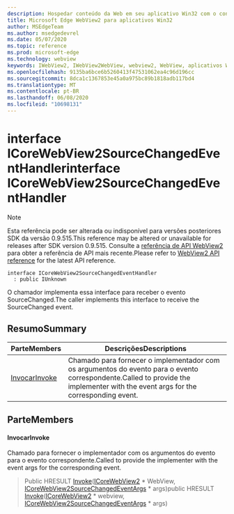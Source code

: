 ```yaml
---
description: Hospedar conteúdo da Web em seu aplicativo Win32 com o controle WebView2 do Microsoft Edge
title: Microsoft Edge WebView2 para aplicativos Win32
author: MSEdgeTeam
ms.author: msedgedevrel
ms.date: 05/07/2020
ms.topic: reference
ms.prod: microsoft-edge
ms.technology: webview
keywords: IWebView2, IWebView2WebView, webview2, WebView, aplicativos Win32, Win32, Edge, ICoreWebView2, ICoreWebView2Controller, controle do navegador, HTML Edge
ms.openlocfilehash: 9135ba6bce6b5260413f47531062ea4c96d196cc
ms.sourcegitcommit: 8dca1c1367853e45a0a975bc89b1818adb117bd4
ms.translationtype: MT
ms.contentlocale: pt-BR
ms.lasthandoff: 06/08/2020
ms.locfileid: "10698131"
---
```

# <span data-ttu-id="dbce2-104">interface ICoreWebView2SourceChangedEventHandler</span><span class="sxs-lookup"><span data-stu-id="dbce2-104">interface ICoreWebView2SourceChangedEventHandler</span></span> 

> [!NOTE]
> <span data-ttu-id="dbce2-105">Esta referência pode ser alterada ou indisponível para versões posteriores SDK da versão 0.9.515.</span><span class="sxs-lookup"><span data-stu-id="dbce2-105">This reference may be altered or unavailable for releases after SDK version 0.9.515.</span></span> <span data-ttu-id="dbce2-106">Consulte a [referência de API WebView2](../../../webview2-api-reference.md) para obter a referência de API mais recente.</span><span class="sxs-lookup"><span data-stu-id="dbce2-106">Please refer to [WebView2 API reference](../../../webview2-api-reference.md) for the latest API reference.</span></span>

```
interface ICoreWebView2SourceChangedEventHandler
  : public IUnknown
```

<span data-ttu-id="dbce2-107">O chamador implementa essa interface para receber o evento SourceChanged.</span><span class="sxs-lookup"><span data-stu-id="dbce2-107">The caller implements this interface to receive the SourceChanged event.</span></span>

## <span data-ttu-id="dbce2-108">Resumo</span><span class="sxs-lookup"><span data-stu-id="dbce2-108">Summary</span></span>

 <span data-ttu-id="dbce2-109">Parte</span><span class="sxs-lookup"><span data-stu-id="dbce2-109">Members</span></span>                        | <span data-ttu-id="dbce2-110">Descrições</span><span class="sxs-lookup"><span data-stu-id="dbce2-110">Descriptions</span></span>
--------------------------------|---------------------------------------------
[<span data-ttu-id="dbce2-111">Invocar</span><span class="sxs-lookup"><span data-stu-id="dbce2-111">Invoke</span></span>](#invoke) | <span data-ttu-id="dbce2-112">Chamado para fornecer o implementador com os argumentos do evento para o evento correspondente.</span><span class="sxs-lookup"><span data-stu-id="dbce2-112">Called to provide the implementer with the event args for the corresponding event.</span></span>

## <span data-ttu-id="dbce2-113">Parte</span><span class="sxs-lookup"><span data-stu-id="dbce2-113">Members</span></span>

#### <span data-ttu-id="dbce2-114">Invocar</span><span class="sxs-lookup"><span data-stu-id="dbce2-114">Invoke</span></span> 

<span data-ttu-id="dbce2-115">Chamado para fornecer o implementador com os argumentos do evento para o evento correspondente.</span><span class="sxs-lookup"><span data-stu-id="dbce2-115">Called to provide the implementer with the event args for the corresponding event.</span></span>

> <span data-ttu-id="dbce2-116">Public HRESULT [Invoke](#invoke)([ICoreWebView2](icorewebview2.md) \* WebView, [ICoreWebView2SourceChangedEventArgs](icorewebview2sourcechangedeventargs.md) \* args)</span><span class="sxs-lookup"><span data-stu-id="dbce2-116">public HRESULT [Invoke](#invoke)([ICoreWebView2](icorewebview2.md) \* webview, [ICoreWebView2SourceChangedEventArgs](icorewebview2sourcechangedeventargs.md) \* args)</span></span>

